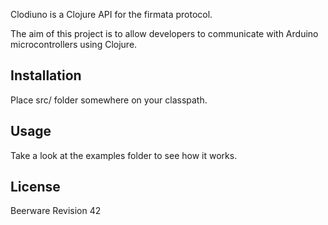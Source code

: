 Clodiuno is a Clojure API for the firmata protocol.

The aim of this project is to allow developers to communicate with
Arduino microcontrollers using Clojure.

## Installation
  
Place src/ folder somewhere on your classpath.

## Usage
 
Take a look at the examples folder to see how it works.

## License

Beerware Revision 42
